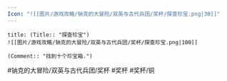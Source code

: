 ```yaml
---
Icon: "![[图片/游戏攻略/钠克的大冒险/双英与古代兵团/奖杯/探查珍宝.png|30]]"
---
```

```ad-common-bronze-trophy
title: (Title:: "探查珍宝")
![[图片/游戏攻略/钠克的大冒险/双英与古代兵团/奖杯/探查珍宝.png|100]]

(Comment:: "找到十个珍宝箱.")
```

#钠克的大冒险/双英与古代兵团/奖杯 #奖杯 #奖杯/铜
